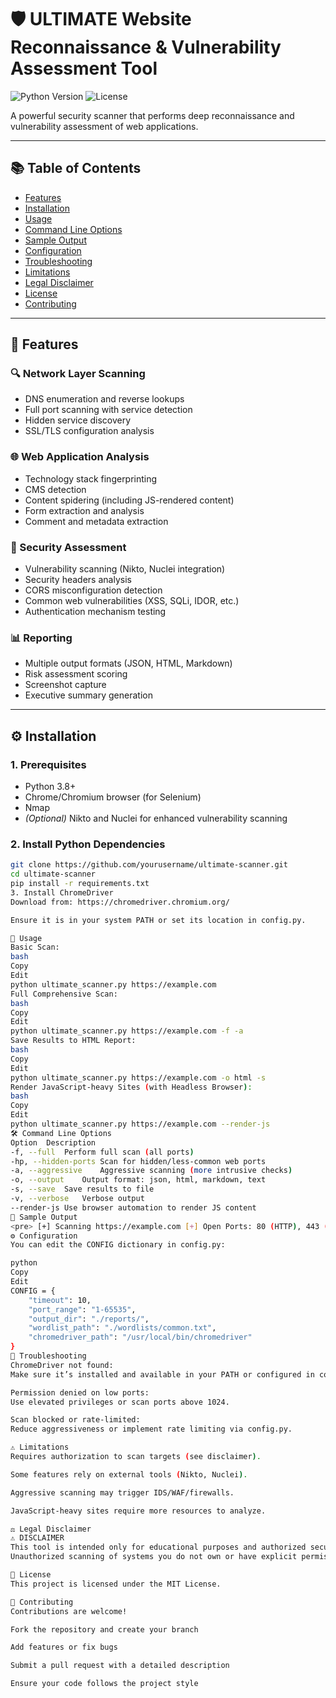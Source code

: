 # 🛡️ ULTIMATE Website Reconnaissance & Vulnerability Assessment Tool

![Python Version](https://img.shields.io/badge/python-3.8%2B-blue)
![License](https://img.shields.io/badge/license-MIT-green)

A powerful security scanner that performs deep reconnaissance and vulnerability assessment of web applications.

---

## 📚 Table of Contents

- [Features](#features)
- [Installation](#installation)
- [Usage](#usage)
- [Command Line Options](#command-line-options)
- [Sample Output](#sample-output)
- [Configuration](#configuration)
- [Troubleshooting](#troubleshooting)
- [Limitations](#limitations)
- [Legal Disclaimer](#legal-disclaimer)
- [License](#license)
- [Contributing](#contributing)

---

## 🚀 Features

### 🔍 Network Layer Scanning
- DNS enumeration and reverse lookups
- Full port scanning with service detection
- Hidden service discovery
- SSL/TLS configuration analysis

### 🌐 Web Application Analysis
- Technology stack fingerprinting
- CMS detection
- Content spidering (including JS-rendered content)
- Form extraction and analysis
- Comment and metadata extraction

### 🔐 Security Assessment
- Vulnerability scanning (Nikto, Nuclei integration)
- Security headers analysis
- CORS misconfiguration detection
- Common web vulnerabilities (XSS, SQLi, IDOR, etc.)
- Authentication mechanism testing

### 📊 Reporting
- Multiple output formats (JSON, HTML, Markdown)
- Risk assessment scoring
- Screenshot capture
- Executive summary generation

---

## ⚙️ Installation

### 1. Prerequisites
- Python 3.8+
- Chrome/Chromium browser (for Selenium)
- Nmap
- *(Optional)* Nikto and Nuclei for enhanced vulnerability scanning

### 2. Install Python Dependencies

```bash
git clone https://github.com/yourusername/ultimate-scanner.git
cd ultimate-scanner
pip install -r requirements.txt
3. Install ChromeDriver
Download from: https://chromedriver.chromium.org/

Ensure it is in your system PATH or set its location in config.py.

🧪 Usage
Basic Scan:
bash
Copy
Edit
python ultimate_scanner.py https://example.com
Full Comprehensive Scan:
bash
Copy
Edit
python ultimate_scanner.py https://example.com -f -a
Save Results to HTML Report:
bash
Copy
Edit
python ultimate_scanner.py https://example.com -o html -s
Render JavaScript-heavy Sites (with Headless Browser):
bash
Copy
Edit
python ultimate_scanner.py https://example.com --render-js
🛠️ Command Line Options
Option	Description
-f, --full	Perform full scan (all ports)
-hp, --hidden-ports	Scan for hidden/less-common web ports
-a, --aggressive	Aggressive scanning (more intrusive checks)
-o, --output	Output format: json, html, markdown, text
-s, --save	Save results to file
-v, --verbose	Verbose output
--render-js	Use browser automation to render JS content
📂 Sample Output
<pre> [+] Scanning https://example.com [+] Open Ports: 80 (HTTP), 443 (HTTPS) [+] CMS Detected: WordPress [!] X-Frame-Options header missing [!] SQL Injection vulnerability detected on /login.php </pre>
⚙️ Configuration
You can edit the CONFIG dictionary in config.py:

python
Copy
Edit
CONFIG = {
    "timeout": 10,
    "port_range": "1-65535",
    "output_dir": "./reports/",
    "wordlist_path": "./wordlists/common.txt",
    "chromedriver_path": "/usr/local/bin/chromedriver"
}
🧩 Troubleshooting
ChromeDriver not found:
Make sure it’s installed and available in your PATH or configured in config.py.

Permission denied on low ports:
Use elevated privileges or scan ports above 1024.

Scan blocked or rate-limited:
Reduce aggressiveness or implement rate limiting via config.py.

⚠️ Limitations
Requires authorization to scan targets (see disclaimer).

Some features rely on external tools (Nikto, Nuclei).

Aggressive scanning may trigger IDS/WAF/firewalls.

JavaScript-heavy sites require more resources to analyze.

⚖️ Legal Disclaimer
⚠️ DISCLAIMER
This tool is intended only for educational purposes and authorized security testing.
Unauthorized scanning of systems you do not own or have explicit permission to test is illegal and may lead to criminal prosecution.

📄 License
This project is licensed under the MIT License.

🤝 Contributing
Contributions are welcome!

Fork the repository and create your branch

Add features or fix bugs

Submit a pull request with a detailed description

Ensure your code follows the project style



